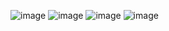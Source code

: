 ![image](https://user-images.githubusercontent.com/28491001/180503850-9e77f9ac-accd-4533-bcaa-df9fbee55a0d.png)
![image](https://user-images.githubusercontent.com/28491001/180503885-f253738f-83f6-4524-bbf6-3287cd3bd175.png)
![image](https://user-images.githubusercontent.com/28491001/180503942-89852987-f04e-44d8-8a2f-7c0e947c4d24.png)
![image](https://user-images.githubusercontent.com/28491001/180504351-aadd650e-89cf-48a2-bcac-6622dc785d93.png)


